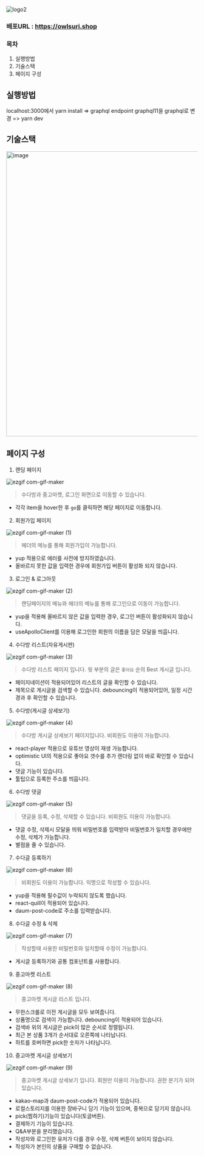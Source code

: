 ![logo2](https://user-images.githubusercontent.com/98316357/176988550-3d00f611-32c6-4625-b3c4-6b8d1b384a54.png)

### 배포URL : https://owlsuri.shop

### 목차
1. 실행방법
2. 기술스택
3. 페이지 구성

## 실행방법
localhost:3000에서 yarn install => graphql endpoint graphql11을 graphql로 변경 => yarn dev

## 기술스택
<img width="748" alt="image" src="https://user-images.githubusercontent.com/98316357/177791989-f1e0ae64-8a00-4506-8c2f-8369cafee073.png">

## 페이지 구성
1. 랜딩 페이지

![ezgif com-gif-maker](https://user-images.githubusercontent.com/98316357/177793417-30de3adf-a397-445a-bd19-d29a9f831ab7.gif)
> 수다방과 중고마켓, 로그인 화면으로 이동할 수 있습니다.
- 각각 item을 hover한 후 `go`를 클릭하면 해당 페이지로 이동합니다.

2. 회원가입 페이지

![ezgif com-gif-maker (1)](https://user-images.githubusercontent.com/98316357/177796784-ffc338d8-7127-42d9-aac4-c08b1b519c34.gif)
> 헤더의 메뉴를 통해 회원가입이 가능합니다.
- yup 적용으로 에러를 사전에 방지하였습니다. 
- 올바르지 못한 값을 입력한 경우에 회원가입 버튼이 활성화 되지 않습니다.

3. 로그인 & 로그아웃

![ezgif com-gif-maker (2)](https://user-images.githubusercontent.com/98316357/177797847-57e084fb-06e1-4850-ac20-0ab99b02afbd.gif)
> 랜딩페이지의 메뉴와 헤더의 메뉴를 통해 로그인으로 이동이 가능합니다.
- yup을 적용해 올바르지 않은 값을 입력한 경우, 로그인 버튼이 활성화되지 않습니다.
- useApolloClient를 이용해 로그인한 회원의 이름을 담은 모달을 띄웁니다.

4. 수다방 리스트(자유게시판)

![ezgif com-gif-maker (3)](https://user-images.githubusercontent.com/98316357/177800080-79095927-71d1-4621-84c8-48f49108ef0d.gif)

> 수다방 리스트 페이지 입니다.
> 윗 부분의 글은 `좋아요` 순의 Best 게시글 입니다.
- 페이지네이션이 적용되어있어 리스트의 글을 확인할 수 있습니다.
- 제목으로 게시글을 검색할 수 있습니다. debouncing이 적용되어있어, 일정 시간 경과 후 확인할 수 있습니다.

5. 수다방(게시글 상세보기)

![ezgif com-gif-maker (4)](https://user-images.githubusercontent.com/98316357/177802023-3f0e96c9-14e2-44f2-8f6e-da6fbdeee2bb.gif)

> 수다방 게시글 상세보기 페이지입니다. 
> 비회원도 이용이 가능합니다. 
- react-player 적용으로 유튜브 영상이 재생 가능합니다.
- optimistic UI의 적용으로 좋아요 갯수를 추가 렌더링 없이 바로 확인할 수 있습니다.
- 댓글 기능이 있습니다.
- 툴팁으로 등록한 주소를 띄웁니다.

6. 수다방 댓글

![ezgif com-gif-maker (5)](https://user-images.githubusercontent.com/98316357/177805771-397f52c6-d001-4aea-8457-2ddcdb5a2d2a.gif)
> 댓글을 등록, 수정, 삭제할 수 있습니다.
> 비회원도 이용이 가능합니다.
- 댓글 수정, 삭제시 모달을 띄워 비밀번호를 입력받아 비밀번호가 일치할 경우에만 수정, 삭제가 가능합니다.
- 별점을 줄 수 있습니다.

7. 수다글 등록하기

![ezgif com-gif-maker (6)](https://user-images.githubusercontent.com/98316357/177808491-b2728d88-cee5-489b-8015-18f42e1c0ab6.gif)
> 비회원도 이용이 가능합니다.
> 익명으로 작성할 수 있습니다.
- yup을 적용해 필수값이 누락되지 않도록 했습니다.
- react-quill이 적용되어 있습니다.
- daum-post-code로 주소를 입력받습니다.

8. 수다글 수정 & 삭제

![ezgif com-gif-maker (7)](https://user-images.githubusercontent.com/98316357/177809957-20389d67-2413-456d-9111-6252e3054c57.gif)
> 작성할때 사용한 비밀번호와 일치할때 수정이 가능합니다.
- 게시글 등록하기와 공통 컴포넌트를 사용합니다.

9. 중고마켓 리스트

![ezgif com-gif-maker (8)](https://user-images.githubusercontent.com/98316357/177811631-6061ec62-81a2-4e8c-94e0-bd363720546c.gif)
> 중고마켓 게시글 리스트 입니다.
- 무한스크롤로 이전 게시글을 모두 보여줍니다.
- 상품명으로 검색이 가능합니다. debouncing이 적용되어 있습니다.
- 검색바 위의 게시글은 pick이 많은 순서로 정렬됩니다.
- 최근 본 상품 3개가 순서대로 오른쪽에 나타납니다.  
- 하트를 호버하면 pick한 숫자가 나타납니다.

10. 중고마켓 게시글 상세보기

![ezgif com-gif-maker (9)](https://user-images.githubusercontent.com/98316357/177813940-d9d15031-341d-42d6-9959-073cd510ba72.gif)
> 중고마켓 게시글 상세보기 입니다.
> 회원만 이용이 가능합니다. 권한 분기가 되어있습니다.
- kakao-map과 daum-post-code가 적용되어 있습니다.
- 로컬스토리지를 이용한 장바구니 담기 기능이 있으며, 중복으로 담기지 않습니다.
- pick(찜하기)기능이 있습니다(토글버튼).
- 결제하기 기능이 있습니다.
- Q&A부분을 분리했습니다.
- 작성자와 로그인한 유저가 다를 경우 수정, 삭제 버튼이 보이지 않습니다.
- 작성자가 본인의 상품을 구매할 수 없습니다.




